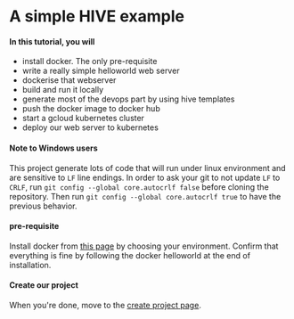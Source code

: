 # A simple HIVE example

#### In this tutorial, you will
- install docker. The only pre-requisite
- write a really simple helloworld web server
- dockerise that webserver
- build and run it locally
- generate most of the devops part by using hive templates
- push the docker image to docker hub
- start a gcloud kubernetes cluster
- deploy our web server to kubernetes

#### Note to Windows users
This project generate lots of code that will run under linux environment and are sensitive to `LF` line endings. 
In order to ask your git to not update `LF` to `CRLF`, run `git config --global core.autocrlf false` before cloning the repository. Then run `git config --global core.autocrlf true` to have the previous behavior. 

#### pre-requisite
Install docker from [this page](https://docs.docker.com/engine/installation/) by choosing your environment. Confirm that everything is fine by following the docker helloworld at the end of installation.

#### Create our project
When you're done, move to the [create project page](part2.md).

